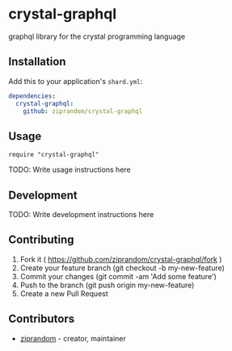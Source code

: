 # crystal-graphql

graphql library for the crystal programming language

## Installation

Add this to your application's `shard.yml`:

```yaml
dependencies:
  crystal-graphql:
    github: ziprandom/crystal-graphql
```

## Usage

```crystal
require "crystal-graphql"
```

TODO: Write usage instructions here

## Development

TODO: Write development instructions here

## Contributing

1. Fork it ( https://github.com/ziprandom/crystal-graphql/fork )
2. Create your feature branch (git checkout -b my-new-feature)
3. Commit your changes (git commit -am 'Add some feature')
4. Push to the branch (git push origin my-new-feature)
5. Create a new Pull Request

## Contributors

- [ziprandom](https://github.com/ziprandom)  - creator, maintainer
